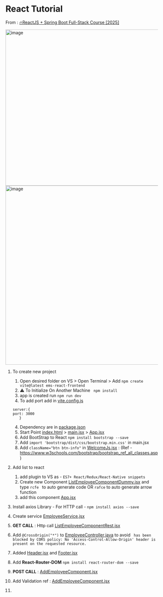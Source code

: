 # React Tutorial

From :   [🔥ReactJS + Spring Boot Full-Stack Course [2025]](https://youtube.com/playlist?list=PLGRDMO4rOGcODJeYSY08lIILkqoydQI2k&si=fMDJOgtFb0q36g7Y)

<img width="1011" height="515" alt="image" src="https://github.com/user-attachments/assets/d48103b4-8291-41e7-a649-1cb6343dc37e" />

<img width="1056" height="591" alt="image" src="https://github.com/user-attachments/assets/bbb2fd1d-53e6-4a30-90a4-34d3e434d2f2" />

1. To create new project 
   1. Open desired folder on VS > Open Terminal > Add ```npm create vite@latest ems-react-frontend```
   2. ⚠️ To Initialize On Another Machine  ``` npm install```
   3. app is created run ```npm run dev```
   3. To add port add in [vite.config.js](ems-react-frontend/vite.config.js)
   ```shell
   server:{
   port: 3000
      }
   ```
   4. Dependency are in [package.json](ems-react-frontend/package.json)
   5. Start Point [index.html](ems-react-frontend/index.html) > [main.jsx](ems-react-frontend/src/main.jsx) > [App.jsx](ems-react-frontend/src/App.jsx)
   6. Add BootStrap to React ``` npm install bootstrap --save ```
   7. Add ```import 'bootstrap/dist/css/bootstrap.min.css'``` in main.jsx
   8. Add ```className="btn btn-info"``` in [WelcomeJs.jsx](ems-react-frontend/src/WelcomeJs.jsx) :  (Ref - https://www.w3schools.com/bootstrap/bootstrap_ref_all_classes.asp)

2. Add list to react
   1. add plugin to VS as - `ES7+ React/Redux/React-Native snippets`
   2. Create new Component [ListEmployeeComponentDummy.jsx](ems-react-frontend/src/components/ListEmployeeComponentDummy.jsx) and type ```rcfe ``` to  auto generate code OR ```rafce``` to auto generate arrow function
   3. add this component [App.jsx](ems-react-frontend/src/App.jsx)

3. Install axios Library - For HTTP call - ```npm install axios --save```
4. Create service [EmployeeService.jsx](ems-react-frontend/src/services/EmployeeService.jsx) 
5. **GET CALL** : Http call [ListEmployeeComponentRest.jsx](ems-react-frontend/src/components/ListEmployeeComponentRest.jsx)
6. Add ```@CrossOrigin("*")``` to [EmployeeController.java](../../Backend/src/main/java/com/javaguide/fullsatck_backend/controller/EmployeeController.java) to avoid ` has been blocked by CORS policy: No 'Access-Control-Allow-Origin' header is present on the requested resource.`
7. Added [Header.jsx](ems-react-frontend/src/components/Header.jsx) and [Footer.jsx](ems-react-frontend/src/components/Footer.jsx)
8. Add **React-Router-DOM** ```npm install react-router-dom --save```
9. **POST CALL** : [AddEmployeeComponent.jsx](ems-react-frontend/src/components/AddEmployeeComponent.jsx)
10. Add Validation ref : [AddEmployeeComponent.jsx](ems-react-frontend/src/components/AddEmployeeComponent.jsx)
11. 